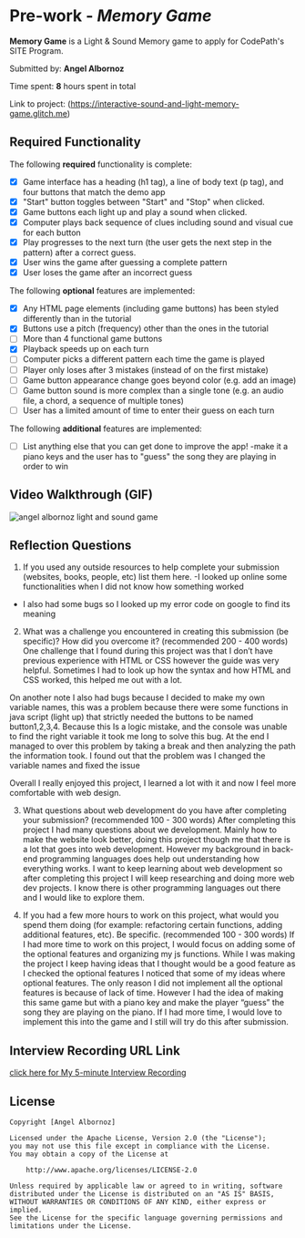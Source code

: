 # Pre-work - *Memory Game*

**Memory Game** is a Light & Sound Memory game to apply for CodePath's SITE Program. 

Submitted by: **Angel Albornoz**

Time spent: **8** hours spent in total

Link to project: (https://interactive-sound-and-light-memory-game.glitch.me)

## Required Functionality

The following **required** functionality is complete:

* [x] Game interface has a heading (h1 tag), a line of body text (p tag), and four buttons that match the demo app
* [x] "Start" button toggles between "Start" and "Stop" when clicked. 
* [x] Game buttons each light up and play a sound when clicked. 
* [x] Computer plays back sequence of clues including sound and visual cue for each button
* [x] Play progresses to the next turn (the user gets the next step in the pattern) after a correct guess. 
* [x] User wins the game after guessing a complete pattern
* [x] User loses the game after an incorrect guess

The following **optional** features are implemented:

* [x] Any HTML page elements (including game buttons) has been styled differently than in the tutorial
* [x] Buttons use a pitch (frequency) other than the ones in the tutorial
* [ ] More than 4 functional game buttons
* [x] Playback speeds up on each turn
* [ ] Computer picks a different pattern each time the game is played
* [ ] Player only loses after 3 mistakes (instead of on the first mistake)
* [ ] Game button appearance change goes beyond color (e.g. add an image)
* [ ] Game button sound is more complex than a single tone (e.g. an audio file, a chord, a sequence of multiple tones)
* [ ] User has a limited amount of time to enter their guess on each turn

The following **additional** features are implemented:

- [ ] List anything else that you can get done to improve the app!
-make it a piano keys and the user has to "guess" the song they are playing in order to win 
## Video Walkthrough (GIF)
![angel albornoz light and sound game](https://user-images.githubusercontent.com/94653844/161357266-570eac07-5e80-4cb9-bbff-bf1260428e7c.gif)


## Reflection Questions
1. If you used any outside resources to help complete your submission (websites, books, people, etc) list them here. 
-I looked up online some functionalities when I did not know how something worked
- I also had some bugs so I looked up my error code on google to find its meaning 


2. What was a challenge you encountered in creating this submission (be specific)? How did you overcome it? (recommended 200 - 400 words) 
One challenge that I found during this project was that I don’t have previous experience with HTML or CSS however the guide was very helpful. Sometimes I had to look up how the syntax and how HTML and CSS worked, this helped me out with a lot.

On another note I also had bugs because I decided to make my own variable names, this was a problem because there were some functions in java script (light up) that strictly needed the buttons to be named button1,2,3,4. Because this Is a logic mistake, and the console was unable to find the right variable it took me long to solve this bug. At the end I managed to over this problem by taking a break and then analyzing the path the information took. I found out that the problem was I changed the variable names and fixed the issue 

Overall I really enjoyed this project, I learned a lot with it and now I feel more comfortable with web design.


3. What questions about web development do you have after completing your submission? (recommended 100 - 300 words) 
After completing this project I had many questions about we development. Mainly how to make the website look better, doing this project though me that there is a lot that goes into web development. However my background in back-end programming languages does help out understanding how everything works. 
I want to keep learning about web development so after completing this project I will keep researching and doing more web dev projects. I know there is other programming languages out there and I would like to explore them.


4. If you had a few more hours to work on this project, what would you spend them doing (for example: refactoring certain functions, adding additional features, etc). Be specific. (recommended 100 - 300 words) 
If I had more time to work on this project, I would focus on adding some of the optional features and organizing my js functions. While I was making the project I keep having ideas that I thought would be a good feature as I checked the optional features I noticed that some of my ideas where optional features. The only reason I did not implement all the optional features is because of lack of time. However I had the idea of making this same game but with a piano key and make the player “guess” the song they are playing on the piano. If I had more time, I would love to implement this into the game and I still will try do this after submission.



## Interview Recording URL Link

[click here for My 5-minute Interview Recording](https://www.loom.com/share/434758c8e39748629b058700aaf74c1e)


## License

    Copyright [Angel Albornoz]

    Licensed under the Apache License, Version 2.0 (the "License");
    you may not use this file except in compliance with the License.
    You may obtain a copy of the License at

        http://www.apache.org/licenses/LICENSE-2.0

    Unless required by applicable law or agreed to in writing, software
    distributed under the License is distributed on an "AS IS" BASIS,
    WITHOUT WARRANTIES OR CONDITIONS OF ANY KIND, either express or implied.
    See the License for the specific language governing permissions and
    limitations under the License.
